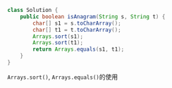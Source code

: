 ```java
class Solution {
    public boolean isAnagram(String s, String t) {
        char[] s1 = s.toCharArray();
        char[] t1 = t.toCharArray();
        Arrays.sort(s1);
        Arrays.sort(t1);
        return Arrays.equals(s1, t1);
    }
}
```
`Arrays.sort()`, `Arrays.equals()`的使用